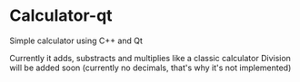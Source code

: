 # Calculator-qt
Simple calculator using C++ and Qt

Currently it adds, substracts and multiplies like a classic calculator
Division will be added soon (currently no decimals, that's why it's not implemented)
